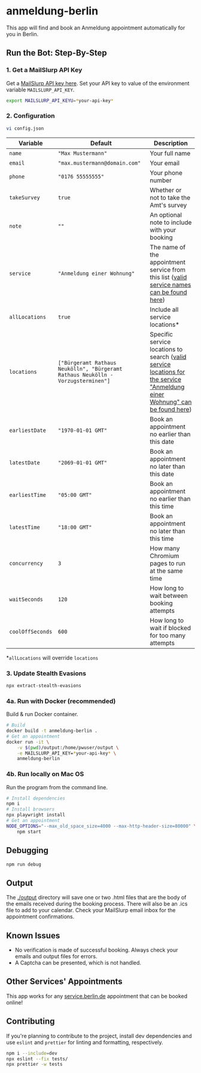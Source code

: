 # anmeldung-berlin

This app will find and book an Anmeldung appointment automatically for you in Berlin.

## Run the Bot: Step-By-Step

### 1. Get a MailSlurp API Key

Get a [MailSlurp API key here](https://app.mailslurp.com/sign-up/). Set your API key to value of the environment variable `MAILSLURP_API_KEY`.

```bash
export MAILSLURP_API_KEYU=*your-api-key*
```

### 2. Configuration

```bash
vi config.json
```

Variable | Default | Description
---------|----------|---------
 `name` | `"Max Mustermann"` | Your full name
 `email` | `"max.mustermann@domain.com"` | Your email
 `phone` | `"0176 55555555"` | Your phone number
 `takeSurvey` | `true` | Whether or not to take the Amt's survey
 `note` | `""` | An optional note to include with your booking
 `service` | `"Anmeldung einer Wohnung"` | The name of the appointment service from this list ([valid service names can be found here](https://service.berlin.de/dienstleistungen/))
 `allLocations` | `true` | Include all service locations*
 `locations` | `["Bürgeramt Rathaus Neukölln", "Bürgeramt Rathaus Neukölln - Vorzugsterminen"]` | Specific service locations to search ([valid service locations for the service "Anmeldung einer Wohnung" can be found here](https://service.berlin.de/dienstleistung/120686/))
 `earliestDate` | `"1970-01-01 GMT"` | Book an appointment no earlier than this date
 `latestDate` | `"2069-01-01 GMT"` | Book an appointment no later than this date
 `earliestTime` | `"05:00 GMT"` | Book an appointment no earlier than this time
 `latestTime` | `"18:00 GMT"` | Book an appointment no later than this time
 `concurrency` | `3` | How many Chromium pages to run at the same time
 `waitSeconds` | `120` | How long to wait between booking attempts
 `coolOffSeconds` | `600` | How long to wait if blocked for too many attempts

*`allLocations` will override `locations`

### 3. Update Stealth Evasions

```bash
npx extract-stealth-evasions
```

### 4a. Run with Docker (recommended)

Build & run Docker container.

```bash
# Build
docker build -t anmeldung-berlin .
# Get an appointment
docker run -it \
    -v $(pwd)/output:/home/pwuser/output \
    -e MAILSLURP_API_KEY=*your-api-key* \
    anmeldung-berlin
```

### 4b. Run locally on Mac OS

Run the program from the command line.

```bash
# Install dependencies
npm i
# Install browsers
npx playwright install
# Get an appointment
NODE_OPTIONS="--max_old_space_size=4000 --max-http-header-size=80000" \
    npm start
```

## Debugging

```bash
npm run debug
```

## Output

The [./output](./output) directory will save one or two .html files that are the body of the emails received during the booking process. There will also be an .ics file to add to your calendar. Check your MailSlurp email inbox for the appointment confirmations.

## Known Issues

- No verification is made of successful booking. Always check your emails and output files for errors.
- A Captcha can be presented, which is not handled.

## Other Services' Appointments

This app works for any [service.berlin.de](https://service.berlin.de) appointment that can be booked online!

## Contributing

If you're planning to contribute to the project, install dev dependencies and use `eslint` and `prettier` for linting and formatting, respectively.

```bash
npm i --include=dev
npx eslint --fix tests/
npx prettier -w tests
```
